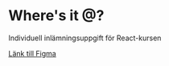 # Where's it @?
Individuell inlämningsuppgift för React-kursen

[Länk till Figma](https://www.figma.com/board/Ia0Tn3veevlod8UP3PEc8O/-?node-id=0-1&t=CL4MfJWnnxiyK3FJ-1)
